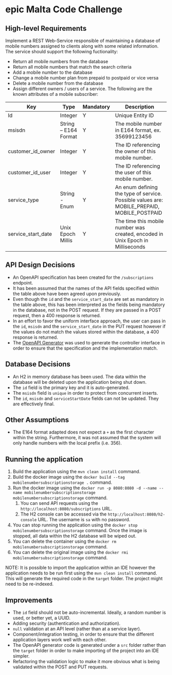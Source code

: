 # epic Malta Code Challenge

## High-level Requirements

Implement a REST Web-Service responsible of maintaining a database of mobile numbers assigned to clients along with some related information. The service should support the following fuctionality:
- Return all mobile numbers from the database
- Return all mobile numbers that match the search criteria
- Add a mobile number to the database
- Change a mobile number plan from prepaid to postpaid or vice versa
- Delete a mobile number from the database
- Assign different owners / users of a service.
The following are the known attributes of a mobile subscriber:

| Key | Type | Mandatory | Description |
| --- | ---- | --------- | ----------- |
|Id | Integer | Y | Unique Entity ID |
| msisdn | String – E164 Format | Y | The mobile number in E164 format, ex. 35699123456 |
| customer_id_owner | Integer | Y | The ID referencing the owner of this mobile number. |
| customer_id_user | Integer | Y | The ID referencing the user of this mobile number. |
| service_type | String - Enum | Y | An enum defining the type of service. Possible values are: MOBILE_PREPAID, MOBILE_POSTPAID |
| service_start_date | Unix Epoch Millis | Y | The time this mobile number was created, encoded in Unix Epoch in Milliseconds |

## API Design Decisions

- An OpenAPI specification has been created for the `/subscriptions` endpoint. 
- It has been assumed that the names of the API fields specified within the table above have been agreed upon previously. 
- Even though the `id` and the `service_start_date` are set as mandatory in the table above, this has been interpreted as the fields being mandatory in the database, not in the POST request. If they are passed in a POST request, then a 400 response is returned.
- In an effort to favor the uniform interface approach, the user can pass in the `id`, `msisdn` and the `service_start_date` in the PUT request however if the values do not match the values stored within the database, a 400 response is returned.
- The [OpenAPI Generator](https://github.com/OpenAPITools/openapi-generator) was used to generate the controller interface in order to ensure that the specification and the implementation match. 

## Database Decisions
- An H2 in memory database has been used. The data within the database will be deleted upon the application being shut down.
- The `id` field is the primary key and it is auto-generated.
- The `msisdn` field is `unique` in order to protect from concurrent inserts.
- The `id`, `msisdn` and `serviceStartDate` fields can not be updated. They are effectively final.

## Other Assumptions
- The E164 format adapted does not expect a `+` as the first character within the string. Furthermore, it was not assumed that the system will only handle numbers with the local prefix (i.e. 356).


## Running the application
1. Build the application using the `mvn clean install` command.
1. Build the docker image using the `docker build --tag mobilenumbersubscriptionstorage .` command.
1. Run the docker image using the `docker run -p 8080:8080 -d --name --name mobilenumbersubscriptionstorage mobilenumbersubscriptionstorage` command.
    1. You can send API requests using the `http://localhost:8080/subscriptions` URL.
    1. The H2 console can be accessed via the `http://localhost:8080/h2-console` URL. The username is `sa` with no password.
1. You can stop running the application using the `docker stop mobilenumbersubscriptionstorage` command. Once the image is stopped, all data within the H2 database will be wiped out.
1. You can delete the container using the `docker rm mobilenumbersubscriptionstorage` command.
1. You can delete the original image using the `docker rmi mobilenumbersubscriptionstorage` command.

NOTE: It is possible to import the application within an IDE however the application needs to be run first using the `mvn clean install` command. This will generate the required code in the `target` folder. The project might need to be re-indexed.

## Improvements
- The `id` field should not be auto-incremental. Ideally, a random number is used, or better yet, a UUID.
- Adding security (authentication and authorization).
- `null` validation at an API level (rather than at a service layer).
- Component/integration testing, in order to ensure that the different application layers work well with each other.
- The OpenAPI generator code is generated under a `src` folder rather than the `target` folder in order to make importing of the project into an IDE simpler.
- Refactoring the validation logic to make it more obvious what is being validated within the POST and PUT requests.
